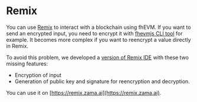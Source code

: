 # Remix

You can use [Remix](https://remix.ethereum.org/) to interact with a blockchain using fhEVM. If you want to send an encrypted input, you need to encrypt it with [fhevmjs CLI tool](https://docs.zama.ai/fhevm/client/getting_started/cli) for example. It becomes more complex if you want to reencrypt a value directly in Remix.

To avoid this problem, we developed a [version of Remix IDE](https://github.com/zama-ai/remix-project) with these two missing features:

- Encryption of input
- Generation of public key and signature for reencryption and decryption.

You can use it on [https://remix.zama.ai](https://remix.zama.ai).
